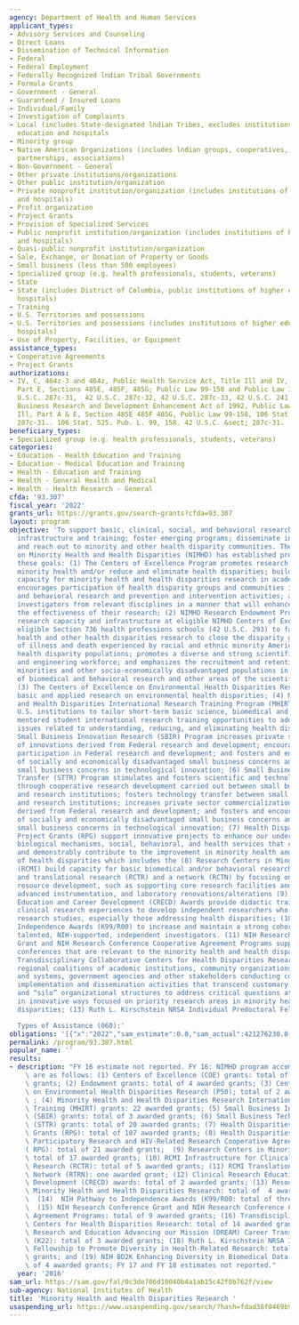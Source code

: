 ```yaml
---
agency: Department of Health and Human Services
applicant_types:
- Advisory Services and Counseling
- Direct Loans
- Dissemination of Technical Information
- Federal
- Federal Employment
- Federally Recognized lndian Tribal Governments
- Formula Grants
- Government - General
- Guaranteed / Insured Loans
- Individual/Family
- Investigation of Complaints
- Local (includes State-designated lndian Tribes, excludes institutions of higher
  education and hospitals
- Minority group
- Native American Organizations (includes lndian groups, cooperatives, corporations,
  partnerships, associations)
- Non-Government - General
- Other private institutions/organizations
- Other public institution/organization
- Private nonprofit institution/organization (includes institutions of higher education
  and hospitals)
- Profit organization
- Project Grants
- Provision of Specialized Services
- Public nonprofit institution/organization (includes institutions of higher education
  and hospitals)
- Quasi-public nonprofit institution/organization
- Sale, Exchange, or Donation of Property or Goods
- Small business (less than 500 employees)
- Specialized group (e.g. health professionals, students, veterans)
- State
- State (includes District of Columbia, public institutions of higher education and
  hospitals)
- Training
- U.S. Territories and possessions
- U.S. Territories and possessions (includes institutions of higher education and
  hospitals)
- Use of Property, Facilities, or Equipment
assistance_types:
- Cooperative Agreements
- Project Grants
authorizations:
- IV, C, 464z-3 and 464z, Public Health Service Act, Title Ill and IV, Part A and
  Part E, Sections 485E, 485F, 485G; Public Law 99-158 and Public Law 106-525; 42
  U.S.C. 287c-31,  42 U.S.C. 287c-32, 42 U.S.C. 287c-33, 42 U.S.C. 241 and 285; Small
  Business Research and Development Enhancement Act of 1992, Public Law 102-564; Title
  Ill, Part A & E, Section 485E 485F 485G, Public Law 99-158, 106 Stat. 525, 42 U.S.C
  287c-31.. 106 Stat. 525. Pub. L. 99, 158. 42 U.S.C. &sect; 287c-31.
beneficiary_types:
- Specialized group (e.g. health professionals, students, veterans)
categories:
- Education - Health Education and Training
- Education - Medical Education and Training
- Health - Education and Training
- Health - General Health and Medical
- Health - Health Research - General
cfda: '93.307'
fiscal_year: '2022'
grants_url: https://grants.gov/search-grants?cfda=93.307
layout: program
objective: 'To support basic, clinical, social, and behavioral research; promote research
  infrastructure and training; foster emerging programs; disseminate information;
  and reach out to minority and other health disparity communities. The National Institute
  on Minority Health and Health Disparities (NIMHD) has established programs to pursue
  these goals: (1) The Centers of Excellence Program promotes research to improve
  minority health and/or reduce and eliminate health disparities; builds research
  capacity for minority health and health disparities research in academic institutions;
  encourages participation of health disparity groups and communities in biomedical
  and behavioral research and prevention and intervention activities; and brings together
  investigators from relevant disciplines in a manner that will enhance and extend
  the effectiveness of their research; (2) NIMHD Research Endowment Program builds
  research capacity and infrastructure at eligible NIMHD Centers of Excellence or
  eligible Section 736 health professions schools (42 U.S.C. 293) to facilitate minority
  health and other health disparities research to close the disparity gap in the burden
  of illness and death experienced by racial and ethnic minority Americans and other
  health disparity populations; promotes a diverse and strong scientific, technological
  and engineering workforce; and emphasizes the recruitment and retention of underrepresented
  minorities and other socio-economically disadvantaged populations in the fields
  of biomedical and behavioral research and other areas of the scientific workforce;
  (3) The Centers of Excellence on Environmental Health Disparities Research to stimulate
  basic and applied research on environmental health disparities; (4) Minority Health
  and Health Disparities International Research Training Program (MHIRT) awards enable
  U.S. institutions to tailor short-term basic science, biomedical and behavioral
  mentored student international research training opportunities to address global
  issues related to understanding, reducing, and eliminating health disparities; (5)
  Small Business Innovation Research (SBIR) Program increases private sector commercialization
  of innovations derived from Federal research and development; encourages small business
  participation in Federal research and development; and fosters and encourages participation
  of socially and economically disadvantaged small business concerns and women-owned
  small business concerns in technological innovation; (6) Small Business Technology
  Transfer (STTR) Program stimulates and fosters scientific and technological innovation
  through cooperative research development carried out between small business concerns
  and research institutions; fosters technology transfer between small business concerns
  and research institutions; increases private sector commercialization of innovations
  derived from Federal research and development; and fosters and encourages participation
  of socially and economically disadvantaged small business concerns and women-owned
  small business concerns in technological innovation; (7) Health Disparities Research
  Project Grants (RPG) support innovative projects to enhance our understanding of
  biological mechanisms, social, behavioral, and health services that can directly
  and demonstrably contribute to the improvement in minority health and the elimination
  of health disparities which includes the (8) Research Centers in Minority Institutions
  (RCMI) build capacity for basic biomedical and/or behavioral research, clinical
  and translational research (RCTR) and a network (RCTN) by focusing on institutional
  resource development, such as supporting core research facilities and staff, purchasing
  advanced instrumentation, and laboratory renovations/alterations (9) Clinical Research
  Education and Career Development (CRECD) Awards provide didactic training and mentored
  clinical research experiences to develop independent researchers who can lead clinical
  research studies, especially those addressing health disparities; (10) Pathway to
  Independence Awards (K99/R00) to increase and maintain a strong cohort of new and
  talented, NIH-supported, independent investigators. (11) NIH Research Conference
  Grant and NIH Research Conference Cooperative Agreement Programs support high-quality
  conferences that are relevant to the minority health and health disparities; (12)
  Transdisciplinary Collaborative Centers for Health Disparities Research comprise
  regional coalitions of academic institutions, community organizations, service providers
  and systems, government agencies and other stakeholders conducting coordinated research,
  implementation and dissemination activities that transcend customary approaches
  and “silo” organizational structures to address critical questions at multiple levels
  in innovative ways focused on priority research areas in minority health and health
  disparities; (13) Ruth L. Kirschstein NRSA Individual Predoctoral Fellowshi

  Types of Assistance (060):'
obligations: '[{"x":"2022","sam_estimate":0.0,"sam_actual":421276230.0,"usa_spending_actual":396944516.15},{"x":"2023","sam_estimate":475138000.0,"sam_actual":0.0,"usa_spending_actual":448406093.42},{"x":"2024","sam_estimate":475138000.0,"sam_actual":0.0,"usa_spending_actual":453659786.26}]'
permalink: /program/93.307.html
popular_name: ''
results:
- description: "FY 16 estimate not reported. FY 16: NIMHD program accomplishments\
    \ are as follows: (1) Centers of Excellence (COE) grants: total of 38 awarded\
    \ grants; (2) Endowment grants: total of 4 awarded grants; (3) Centers of Excellence\
    \ on Environmental Health Disparities Research (P50); total of 2 awarded grants\
    \ ; (4) Minority Health and Health Disparities Research International Research\
    \ Training (MHIRT) grants: 22 awarded grants; (5) Small Business Innovation Research\
    \ (SBIR) grants: total of 3 awarded grants; (6) Small Business Technology Transfer\
    \ (STTR) grants: total of 20 awarded grants; (7) Health Disparities Research Project\
    \ Grants (RPG): total of 107 awarded grants; (8) Health Disparities Community-Based\
    \ Participatory Research and HIV-Related Research Cooperative Agreements-\r\n\
    ( RPG): total of 21 awarded grants;  (9) Research Centers in Minority Institutions:\
    \ total of 17 awarded grants; (10) RCMI Infrastructure for Clinical and Translational\
    \ Research (RCTR): total of 5 awarded grants; (11) RCMI Translational Research\
    \ Network (RTRN): one awarded grant; (12) Clinical Research Education and Career\
    \ Development (CRECD) awards: total of 2 awarded grants; (13) Resource-Related\
    \ Minority Health and Health Disparities Research: total of  4 awarded grants;\
    \  (14)  NIH Pathway to Independence Awards (K99/R00: total of three awarded grants;\
    \  (15) NIH Research Conference Grant and NIH Research Conference Cooperative\
    \ Agreement Programs: total of 9 awarded grants; (16) Transdisciplinary Collaborative\
    \ Centers for Health Disparities Research: total of 14 awarded grants; (17) Disparities\
    \ Research and Education Advancing our Mission (DREAM) Career Transition Award\
    \ (K22): total of 3 awarded grants; (18) Ruth L. Kirschstein NRSA Individual Predoctoral\
    \ Fellowship to Promote Diversity in Health-Related Research: total of 4 awarded\
    \ grants; and (19) NIH BD2K Enhancing Diversity in Biomedical Data Science: total\
    \ of 4 awarded grants; FY 17 and FY 18 estimates not reported."
  year: '2016'
sam_url: https://sam.gov/fal/0c3de706d10040b4a1ab15c42f0b762f/view
sub-agency: National Institutes of Health
title: 'Minority Health and Health Disparities Research '
usaspending_url: https://www.usaspending.gov/search/?hash=fdad38f0469b9250015f7e2fbe243924
---
```

